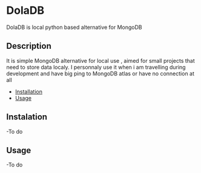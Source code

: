 # DolaDB
DolaDB is local python based alternative for MongoDB

## Description
It is simple MongoDB alternative for local use , aimed for small projects that need to store data localy.
I personnaly use it when i am travelling during development and have big ping to MongoDB atlas or have no connection at all

- [Installation](#installation)
- [Usage](#usage)

## Instalation
 -To do
 
## Usage
 -To do
